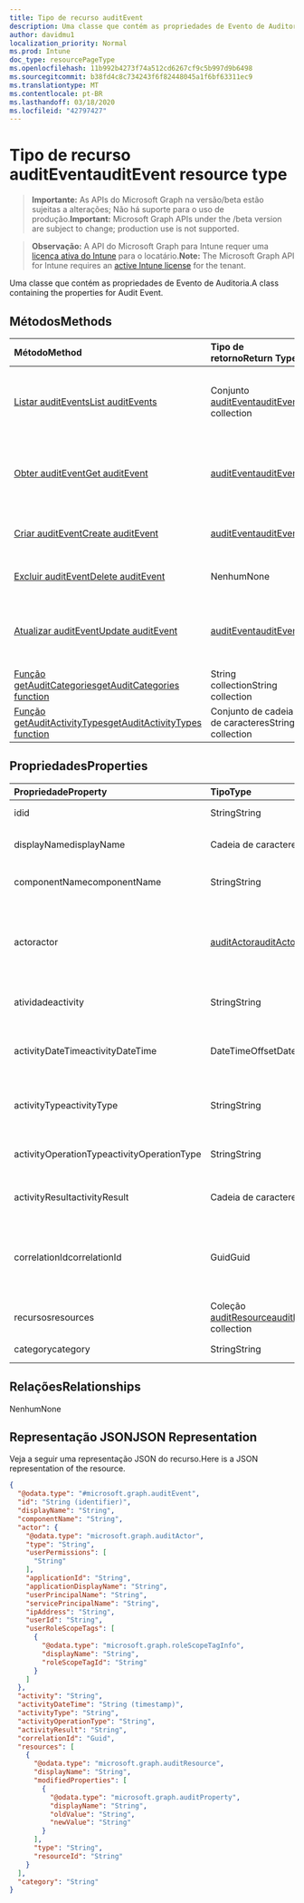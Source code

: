 ```yaml
---
title: Tipo de recurso auditEvent
description: Uma classe que contém as propriedades de Evento de Auditoria.
author: davidmu1
localization_priority: Normal
ms.prod: Intune
doc_type: resourcePageType
ms.openlocfilehash: 11b992b4273f74a512cd6267cf9c5b997d9b6498
ms.sourcegitcommit: b38fd4c8c734243f6f82448045a1f6bf63311ec9
ms.translationtype: MT
ms.contentlocale: pt-BR
ms.lasthandoff: 03/18/2020
ms.locfileid: "42797427"
---
```

# <a name="auditevent-resource-type"></a><span data-ttu-id="71eef-103">Tipo de recurso auditEvent</span><span class="sxs-lookup"><span data-stu-id="71eef-103">auditEvent resource type</span></span>

> <span data-ttu-id="71eef-104">**Importante:** As APIs do Microsoft Graph na versão/beta estão sujeitas a alterações; Não há suporte para o uso de produção.</span><span class="sxs-lookup"><span data-stu-id="71eef-104">**Important:** Microsoft Graph APIs under the /beta version are subject to change; production use is not supported.</span></span>

> <span data-ttu-id="71eef-105">**Observação:** A API do Microsoft Graph para Intune requer uma [licença ativa do Intune](https://go.microsoft.com/fwlink/?linkid=839381) para o locatário.</span><span class="sxs-lookup"><span data-stu-id="71eef-105">**Note:** The Microsoft Graph API for Intune requires an [active Intune license](https://go.microsoft.com/fwlink/?linkid=839381) for the tenant.</span></span>

<span data-ttu-id="71eef-106">Uma classe que contém as propriedades de Evento de Auditoria.</span><span class="sxs-lookup"><span data-stu-id="71eef-106">A class containing the properties for Audit Event.</span></span>

## <a name="methods"></a><span data-ttu-id="71eef-107">Métodos</span><span class="sxs-lookup"><span data-stu-id="71eef-107">Methods</span></span>
|<span data-ttu-id="71eef-108">Método</span><span class="sxs-lookup"><span data-stu-id="71eef-108">Method</span></span>|<span data-ttu-id="71eef-109">Tipo de retorno</span><span class="sxs-lookup"><span data-stu-id="71eef-109">Return Type</span></span>|<span data-ttu-id="71eef-110">Descrição</span><span class="sxs-lookup"><span data-stu-id="71eef-110">Description</span></span>|
|:---|:---|:---|
|[<span data-ttu-id="71eef-111">Listar auditEvents</span><span class="sxs-lookup"><span data-stu-id="71eef-111">List auditEvents</span></span>](../api/intune-auditing-auditevent-list.md)|<span data-ttu-id="71eef-112">Conjunto [auditEvent](../resources/intune-auditing-auditevent.md)</span><span class="sxs-lookup"><span data-stu-id="71eef-112">[auditEvent](../resources/intune-auditing-auditevent.md) collection</span></span>|<span data-ttu-id="71eef-113">Listar propriedades e relações de objetos de [auditEvent](../resources/intune-auditing-auditevent.md).</span><span class="sxs-lookup"><span data-stu-id="71eef-113">List properties and relationships of the [auditEvent](../resources/intune-auditing-auditevent.md) objects.</span></span>|
|[<span data-ttu-id="71eef-114">Obter auditEvent</span><span class="sxs-lookup"><span data-stu-id="71eef-114">Get auditEvent</span></span>](../api/intune-auditing-auditevent-get.md)|[<span data-ttu-id="71eef-115">auditEvent</span><span class="sxs-lookup"><span data-stu-id="71eef-115">auditEvent</span></span>](../resources/intune-auditing-auditevent.md)|<span data-ttu-id="71eef-116">Ler propriedades e relações de objetos de[auditEvent](../resources/intune-auditing-auditevent.md).</span><span class="sxs-lookup"><span data-stu-id="71eef-116">Read properties and relationships of the [auditEvent](../resources/intune-auditing-auditevent.md) object.</span></span>|
|[<span data-ttu-id="71eef-117">Criar auditEvent</span><span class="sxs-lookup"><span data-stu-id="71eef-117">Create auditEvent</span></span>](../api/intune-auditing-auditevent-create.md)|[<span data-ttu-id="71eef-118">auditEvent</span><span class="sxs-lookup"><span data-stu-id="71eef-118">auditEvent</span></span>](../resources/intune-auditing-auditevent.md)|<span data-ttu-id="71eef-119">Criar um novo objeto de[auditEvent](../resources/intune-auditing-auditevent.md).</span><span class="sxs-lookup"><span data-stu-id="71eef-119">Create a new [auditEvent](../resources/intune-auditing-auditevent.md) object.</span></span>|
|[<span data-ttu-id="71eef-120">Excluir auditEvent</span><span class="sxs-lookup"><span data-stu-id="71eef-120">Delete auditEvent</span></span>](../api/intune-auditing-auditevent-delete.md)|<span data-ttu-id="71eef-121">Nenhum</span><span class="sxs-lookup"><span data-stu-id="71eef-121">None</span></span>|<span data-ttu-id="71eef-122">Excluir [auditEvent](../resources/intune-auditing-auditevent.md).</span><span class="sxs-lookup"><span data-stu-id="71eef-122">Deletes a [auditEvent](../resources/intune-auditing-auditevent.md).</span></span>|
|[<span data-ttu-id="71eef-123">Atualizar auditEvent</span><span class="sxs-lookup"><span data-stu-id="71eef-123">Update auditEvent</span></span>](../api/intune-auditing-auditevent-update.md)|[<span data-ttu-id="71eef-124">auditEvent</span><span class="sxs-lookup"><span data-stu-id="71eef-124">auditEvent</span></span>](../resources/intune-auditing-auditevent.md)|<span data-ttu-id="71eef-125">Atualizar as propriedades do objeto de [auditEvent](../resources/intune-auditing-auditevent.md).</span><span class="sxs-lookup"><span data-stu-id="71eef-125">Update the properties of a [auditEvent](../resources/intune-auditing-auditevent.md) object.</span></span>|
|[<span data-ttu-id="71eef-126">Função getAuditCategories</span><span class="sxs-lookup"><span data-stu-id="71eef-126">getAuditCategories function</span></span>](../api/intune-auditing-auditevent-getauditcategories.md)|<span data-ttu-id="71eef-127">String collection</span><span class="sxs-lookup"><span data-stu-id="71eef-127">String collection</span></span>|<span data-ttu-id="71eef-128">Ainda não documentado</span><span class="sxs-lookup"><span data-stu-id="71eef-128">Not yet documented</span></span>|
|[<span data-ttu-id="71eef-129">Função getAuditActivityTypes</span><span class="sxs-lookup"><span data-stu-id="71eef-129">getAuditActivityTypes function</span></span>](../api/intune-auditing-auditevent-getauditactivitytypes.md)|<span data-ttu-id="71eef-130">Conjunto de cadeia de caracteres</span><span class="sxs-lookup"><span data-stu-id="71eef-130">String collection</span></span>|<span data-ttu-id="71eef-131">Ainda não documentado</span><span class="sxs-lookup"><span data-stu-id="71eef-131">Not yet documented</span></span>|

## <a name="properties"></a><span data-ttu-id="71eef-132">Propriedades</span><span class="sxs-lookup"><span data-stu-id="71eef-132">Properties</span></span>
|<span data-ttu-id="71eef-133">Propriedade</span><span class="sxs-lookup"><span data-stu-id="71eef-133">Property</span></span>|<span data-ttu-id="71eef-134">Tipo</span><span class="sxs-lookup"><span data-stu-id="71eef-134">Type</span></span>|<span data-ttu-id="71eef-135">Descrição</span><span class="sxs-lookup"><span data-stu-id="71eef-135">Description</span></span>|
|:---|:---|:---|
|<span data-ttu-id="71eef-136">id</span><span class="sxs-lookup"><span data-stu-id="71eef-136">id</span></span>|<span data-ttu-id="71eef-137">String</span><span class="sxs-lookup"><span data-stu-id="71eef-137">String</span></span>|<span data-ttu-id="71eef-138">Chave da entidade.</span><span class="sxs-lookup"><span data-stu-id="71eef-138">Key of the entity.</span></span>|
|<span data-ttu-id="71eef-139">displayName</span><span class="sxs-lookup"><span data-stu-id="71eef-139">displayName</span></span>|<span data-ttu-id="71eef-140">Cadeia de caracteres</span><span class="sxs-lookup"><span data-stu-id="71eef-140">String</span></span>|<span data-ttu-id="71eef-141">Nome de exibição do evento.</span><span class="sxs-lookup"><span data-stu-id="71eef-141">Event display name.</span></span>|
|<span data-ttu-id="71eef-142">componentName</span><span class="sxs-lookup"><span data-stu-id="71eef-142">componentName</span></span>|<span data-ttu-id="71eef-143">String</span><span class="sxs-lookup"><span data-stu-id="71eef-143">String</span></span>|<span data-ttu-id="71eef-144">Nome do componente.</span><span class="sxs-lookup"><span data-stu-id="71eef-144">Component name.</span></span>|
|<span data-ttu-id="71eef-145">actor</span><span class="sxs-lookup"><span data-stu-id="71eef-145">actor</span></span>|[<span data-ttu-id="71eef-146">auditActor</span><span class="sxs-lookup"><span data-stu-id="71eef-146">auditActor</span></span>](../resources/intune-auditing-auditactor.md)|<span data-ttu-id="71eef-147">Usuários e aplicativos do AAD associados com o evento de auditoria.</span><span class="sxs-lookup"><span data-stu-id="71eef-147">AAD user and application that are associated with the audit event.</span></span>|
|<span data-ttu-id="71eef-148">atividade</span><span class="sxs-lookup"><span data-stu-id="71eef-148">activity</span></span>|<span data-ttu-id="71eef-149">String</span><span class="sxs-lookup"><span data-stu-id="71eef-149">String</span></span>|<span data-ttu-id="71eef-150">Nome amigável da atividade.</span><span class="sxs-lookup"><span data-stu-id="71eef-150">Friendly name of the activity.</span></span>|
|<span data-ttu-id="71eef-151">activityDateTime</span><span class="sxs-lookup"><span data-stu-id="71eef-151">activityDateTime</span></span>|<span data-ttu-id="71eef-152">DateTimeOffset</span><span class="sxs-lookup"><span data-stu-id="71eef-152">DateTimeOffset</span></span>|<span data-ttu-id="71eef-153">A hora e data em UTC em que a atividade foi executada.</span><span class="sxs-lookup"><span data-stu-id="71eef-153">The date time in UTC when the activity was performed.</span></span>|
|<span data-ttu-id="71eef-154">activityType</span><span class="sxs-lookup"><span data-stu-id="71eef-154">activityType</span></span>|<span data-ttu-id="71eef-155">String</span><span class="sxs-lookup"><span data-stu-id="71eef-155">String</span></span>|<span data-ttu-id="71eef-156">O tipo de atividade que foi executada.</span><span class="sxs-lookup"><span data-stu-id="71eef-156">The type of activity that was being performed.</span></span>|
|<span data-ttu-id="71eef-157">activityOperationType</span><span class="sxs-lookup"><span data-stu-id="71eef-157">activityOperationType</span></span>|<span data-ttu-id="71eef-158">String</span><span class="sxs-lookup"><span data-stu-id="71eef-158">String</span></span>|<span data-ttu-id="71eef-159">O tipo de operação HTTP da atividade.</span><span class="sxs-lookup"><span data-stu-id="71eef-159">The HTTP operation type of the activity.</span></span>|
|<span data-ttu-id="71eef-160">activityResult</span><span class="sxs-lookup"><span data-stu-id="71eef-160">activityResult</span></span>|<span data-ttu-id="71eef-161">Cadeia de caracteres</span><span class="sxs-lookup"><span data-stu-id="71eef-161">String</span></span>|<span data-ttu-id="71eef-162">O resultado da atividade.</span><span class="sxs-lookup"><span data-stu-id="71eef-162">The result of the activity.</span></span>|
|<span data-ttu-id="71eef-163">correlationId</span><span class="sxs-lookup"><span data-stu-id="71eef-163">correlationId</span></span>|<span data-ttu-id="71eef-164">Guid</span><span class="sxs-lookup"><span data-stu-id="71eef-164">Guid</span></span>|<span data-ttu-id="71eef-165">A ID da solicitação de cliente usada para correlacionar a atividade dentro do sistema.</span><span class="sxs-lookup"><span data-stu-id="71eef-165">The client request Id that is used to correlate activity within the system.</span></span>|
|<span data-ttu-id="71eef-166">recursos</span><span class="sxs-lookup"><span data-stu-id="71eef-166">resources</span></span>|<span data-ttu-id="71eef-167">Coleção [auditResource](../resources/intune-auditing-auditresource.md)</span><span class="sxs-lookup"><span data-stu-id="71eef-167">[auditResource](../resources/intune-auditing-auditresource.md) collection</span></span>|<span data-ttu-id="71eef-168">Recursos em modificação.</span><span class="sxs-lookup"><span data-stu-id="71eef-168">Resources being modified.</span></span>|
|<span data-ttu-id="71eef-169">category</span><span class="sxs-lookup"><span data-stu-id="71eef-169">category</span></span>|<span data-ttu-id="71eef-170">String</span><span class="sxs-lookup"><span data-stu-id="71eef-170">String</span></span>|<span data-ttu-id="71eef-171">Categoria de auditoria.</span><span class="sxs-lookup"><span data-stu-id="71eef-171">Audit category.</span></span>|

## <a name="relationships"></a><span data-ttu-id="71eef-172">Relações</span><span class="sxs-lookup"><span data-stu-id="71eef-172">Relationships</span></span>
<span data-ttu-id="71eef-173">Nenhum</span><span class="sxs-lookup"><span data-stu-id="71eef-173">None</span></span>

## <a name="json-representation"></a><span data-ttu-id="71eef-174">Representação JSON</span><span class="sxs-lookup"><span data-stu-id="71eef-174">JSON Representation</span></span>
<span data-ttu-id="71eef-175">Veja a seguir uma representação JSON do recurso.</span><span class="sxs-lookup"><span data-stu-id="71eef-175">Here is a JSON representation of the resource.</span></span>
<!-- {
  "blockType": "resource",
  "keyProperty": "id",
  "@odata.type": "microsoft.graph.auditEvent"
}
-->
``` json
{
  "@odata.type": "#microsoft.graph.auditEvent",
  "id": "String (identifier)",
  "displayName": "String",
  "componentName": "String",
  "actor": {
    "@odata.type": "microsoft.graph.auditActor",
    "type": "String",
    "userPermissions": [
      "String"
    ],
    "applicationId": "String",
    "applicationDisplayName": "String",
    "userPrincipalName": "String",
    "servicePrincipalName": "String",
    "ipAddress": "String",
    "userId": "String",
    "userRoleScopeTags": [
      {
        "@odata.type": "microsoft.graph.roleScopeTagInfo",
        "displayName": "String",
        "roleScopeTagId": "String"
      }
    ]
  },
  "activity": "String",
  "activityDateTime": "String (timestamp)",
  "activityType": "String",
  "activityOperationType": "String",
  "activityResult": "String",
  "correlationId": "Guid",
  "resources": [
    {
      "@odata.type": "microsoft.graph.auditResource",
      "displayName": "String",
      "modifiedProperties": [
        {
          "@odata.type": "microsoft.graph.auditProperty",
          "displayName": "String",
          "oldValue": "String",
          "newValue": "String"
        }
      ],
      "type": "String",
      "resourceId": "String"
    }
  ],
  "category": "String"
}
```



